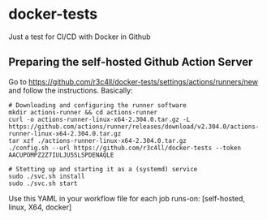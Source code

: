 # docker-tests
Just a test for CI/CD with Docker in Github 

## Preparing the self-hosted Github Action Server

Go to https://github.com/r3c4ll/docker-tests/settings/actions/runners/new and follow the instructions.
Basically:

    # Downloading and configuring the runner software
    mkdir actions-runner && cd actions-runner
    curl -o actions-runner-linux-x64-2.304.0.tar.gz -L https://github.com/actions/runner/releases/download/v2.304.0/actions-runner-linux-x64-2.304.0.tar.gz
    tar xzf ./actions-runner-linux-x64-2.304.0.tar.gz
    ./config.sh --url https://github.com/r3c4ll/docker-tests --token AACUPOMPZ2Z7IULJU5SLSPDENAQLE

    # Stetting up and starting it as a (systemd) service
    sudo ./svc.sh install
    sudo ./svc.sh start

Use this YAML in your workflow file for each job
runs-on: [self-hosted, linux, X64, docker]
